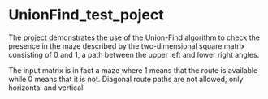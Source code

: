 # UnionFind_test_poject

The project demonstrates the use of the Union-Find algorithm to check the presence in the maze described by the two-dimensional square matrix consisting of 0 and 1,
a path between the upper left and lower right angles.

The input matrix is in fact a maze where 1 means that the route is available while 0 means that it is not. Diagonal route paths are not allowed, only horizontal and vertical.

